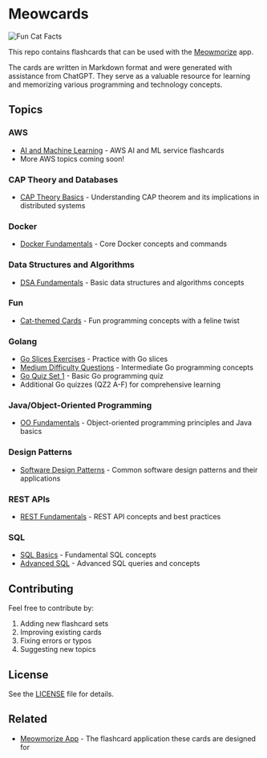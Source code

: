 # Meowcards

![Fun Cat Facts](https://lh3.googleusercontent.com/pw/AP1GczPbvKykFBpdQYyx3wMiELwz-Hf2920a1zI_YQd9S-2aKKgOR-TSxQv8_BZLw9INpk-GHMDFTkahmH299kD8kj2vCz8_nTXJ-gtobqn6WsiFRr1QzmM=w2400)

This repo contains flashcards that can be used with the [Meowmorize](https://github.com/robstave/meowmorize) app.

The cards are written in Markdown format and were generated with assistance from ChatGPT. They serve as a valuable resource for learning and memorizing various programming and technology concepts.



## Topics

### AWS
- [AI and Machine Learning](cards/aws/ai/) - AWS AI and ML service flashcards
- More AWS topics coming soon!

### CAP Theory and Databases
- [CAP Theory Basics](cards/cap/cap1.md) - Understanding CAP theorem and its implications in distributed systems

### Docker
- [Docker Fundamentals](cards/docker/docker-cards.md) - Core Docker concepts and commands

### Data Structures and Algorithms
- [DSA Fundamentals](cards/dsa/dsa1.md) - Basic data structures and algorithms concepts

### Fun
- [Cat-themed Cards](cards/fun/cats.md) - Fun programming concepts with a feline twist

### Golang
- [Go Slices Exercises](cards/go/go-exercises-slices-1.md) - Practice with Go slices
- [Medium Difficulty Questions](cards/go/go-medium-1.md) - Intermediate Go programming concepts
- [Go Quiz Set 1](cards/go/go-quiz-1.md) - Basic Go programming quiz
- Additional Go quizzes (QZ2 A-F) for comprehensive learning

### Java/Object-Oriented Programming
- [OO Fundamentals](cards/java-oo/oo-quizcards1.md) - Object-oriented programming principles and Java basics

### Design Patterns
- [Software Design Patterns](cards/patterns/patterns1.md) - Common software design patterns and their applications

### REST APIs
- [REST Fundamentals](cards/rest/rest.md) - REST API concepts and best practices

### SQL
- [SQL Basics](cards/sql/sql-cards1.md) - Fundamental SQL concepts
- [Advanced SQL](cards/sql/sql-cards2.md) - Advanced SQL queries and concepts

## Contributing

Feel free to contribute by:
1. Adding new flashcard sets
2. Improving existing cards
3. Fixing errors or typos
4. Suggesting new topics

## License

See the [LICENSE](LICENSE) file for details.

## Related

- [Meowmorize App](https://github.com/robstave/meowmorize) - The flashcard application these cards are designed for